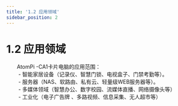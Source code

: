 ```yaml
---
title: '1.2 应用领域'
sidebar_position: 2
---
```


# 1.2 应用领域

&emsp;&emsp;AtomPi -CA1卡片电脑的应用范围：<br />
&emsp;&emsp; - 智能家居设备（记录仪、智慧门锁、电视盒子、门禁考勤等）。<br />
&emsp;&emsp; - 服务器（NAS、软路由、私有云、轻量级WEB服务器等）。<br />
&emsp;&emsp; - 多媒体领域（智慧办公、数字校园、流媒体直播、网络摄像头等）<br />
&emsp;&emsp; - 工业化（电子广告牌 、多路视频、信息采集、无人超市等）










